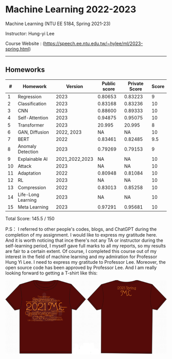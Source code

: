 # Machine Learning 2022-2023

Machine Learning (NTU EE 5184, Spring 2021-23)

Instructor: Hung-yi Lee

Course Website : (https://speech.ee.ntu.edu.tw/~hylee/ml/2023-spring.html)

---

## Homeworks
|#|Homework|Version|Public score|Private Score|Score|
|-|-|-|-|-|-|
|1|Regression|2023|0.80653|0.83223|9
|2|Classification|2023|0.83168| 0.83236|10 
|3|CNN|2023|0.88600|0.89333|10
|4|Self-Attention|2023|0.94875|0.95075|10
|5|Transformer|2023|20.995|20.995|8
|6|GAN, Diffusion|2022, 2023|NA|NA|10
|7|BERT|2022|0.83461|0.82485|9.5
|8|Anomaly Detection|2023|0.79269|0.79153|9
|9|Explainable AI|2021,2022,2023|NA|NA|10
|10|Attack|2023|NA|NA|10
|11|Adaptation|2022|0.80948|0.81084|10
|12|RL|2023|NA|NA|10
|13|Compression|2022|0.83013|0.85258|10
|14|Life-Long Learning|2023|NA|NA|10
|15|Meta Learning|2023|0.97291|0.95681|10

Total Score: 145.5 / 150

P.S：
I referred to other people's codes, blogs, and ChatGPT during the completion of my assignment. I would like to express my gratitude here. And it is worth noticing that ince there's not any TA or instructor during the self-learning period,  I myself gave full marks to all my reports, so my results are fair to a certain extent. Of course, I completed this course out of my interest in the field of machine learning and my admiration for Professor Hung Yi Lee. I need to express my gratitude to Professor Lee. Moreover, the open source code has been approved by Professor Lee. And I am really looking forward to getting a T-shirt like this:
<p align="center">
<img src="t-shirt.png" alt="shirt">
</p>
